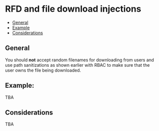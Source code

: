 # RFD and file download injections

- [General](#general)
- [Example](#example)
- [Considerations](#considerations)

## General
You should **not** accept random filenames for downloading from users and use path sanitizations as shown earlier with RBAC to make sure that the user owns the file being downloaded.

## Example:
TBA

## Considerations
TBA
